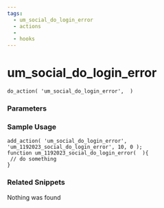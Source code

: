 ```yaml
---
tags: 
  - um_social_do_login_error
  - actions
  - 
  - hooks
---
```

# um\_social\_do\_login\_error

``` php:no-line-numbers
do_action( 'um_social_do_login_error',  )
```
<div class='hook-sep'></div>

### Parameters

<div class='hook-sep'></div>



### Sample Usage

``` php:no-line-numbers
add_action( 'um_social_do_login_error', 'um_1192023_social_do_login_error', 10, 0 );
function um_1192023_social_do_login_error(  ){
 // do something
}
```
<div class='hook-sep'></div>



### Related Snippets

Nothing was found

